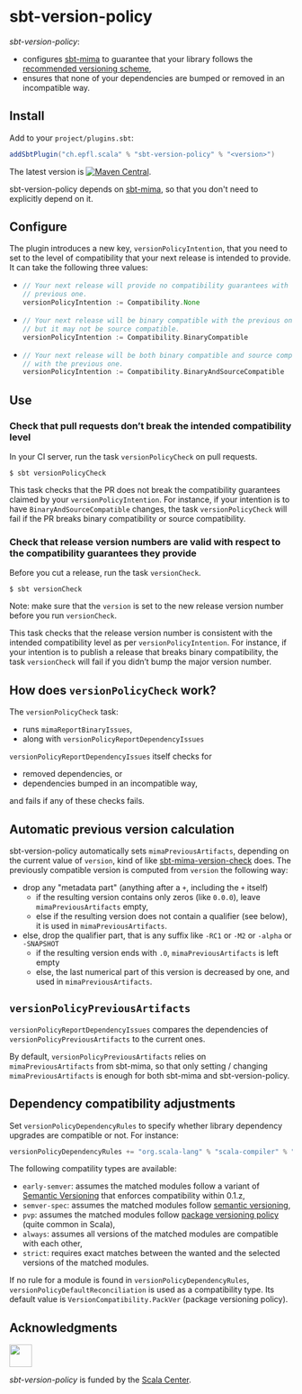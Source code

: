 # sbt-version-policy

*sbt-version-policy*:
- configures [sbt-mima](https://github.com/lightbend/mima) to guarantee that your library
  follows the [recommended versioning scheme],
- ensures that none of your dependencies are bumped or removed in an incompatible way.

## Install

Add to your `project/plugins.sbt`:

```scala
addSbtPlugin("ch.epfl.scala" % "sbt-version-policy" % "<version>")
```

The latest version is [![Maven Central](https://img.shields.io/maven-central/v/ch.epfl.scala/sbt-version-policy-dummy_2.12.svg)](https://maven-badges.herokuapp.com/maven-central/ch.epfl.scala/sbt-version-policy-dummy_2.12).

sbt-version-policy depends on [sbt-mima](https://github.com/lightbend/mima), so that you don't need to explicitly
depend on it.

## Configure

The plugin introduces a new key, `versionPolicyIntention`, that you need
to set to the level of compatibility that your next release is intended
to provide. It can take the following three values:

- ~~~ scala
  // Your next release will provide no compatibility guarantees with the
  // previous one.
  versionPolicyIntention := Compatibility.None
  ~~~
- ~~~ scala
  // Your next release will be binary compatible with the previous one,
  // but it may not be source compatible.
  versionPolicyIntention := Compatibility.BinaryCompatible
  ~~~
- ~~~ scala
  // Your next release will be both binary compatible and source compatible
  // with the previous one.
  versionPolicyIntention := Compatibility.BinaryAndSourceCompatible
  ~~~

## Use

### Check that pull requests don’t break the intended compatibility level

In your CI server, run the task `versionPolicyCheck` on pull requests.

~~~
$ sbt versionPolicyCheck
~~~

This task checks that the PR does not break the compatibility guarantees
claimed by your `versionPolicyIntention`. For instance, if your intention
is to have `BinaryAndSourceCompatible` changes, the task
`versionPolicyCheck` will fail if the PR breaks binary compatibility
or source compatibility.

### Check that release version numbers are valid with respect to the compatibility guarantees they provide

Before you cut a release, run the task `versionCheck`.

~~~
$ sbt versionCheck
~~~

Note: make sure that the `version` is set to the new release version
number before you run `versionCheck`.

This task checks that the release version number is consistent with the
intended compatibility level as per `versionPolicyIntention`. For instance,
if your intention is to publish a release that breaks binary compatibility,
the task `versionCheck` will fail if you didn’t bump the major version
number.

## How does `versionPolicyCheck` work?

The `versionPolicyCheck` task:
- runs `mimaReportBinaryIssues`,
- along with `versionPolicyReportDependencyIssues`

`versionPolicyReportDependencyIssues` itself checks for
- removed dependencies, or
- dependencies bumped in an incompatible way,

and fails if any of these checks fails.

## Automatic previous version calculation

sbt-version-policy automatically sets `mimaPreviousArtifacts`, depending on the current value of `version`, kind of like
[sbt-mima-version-check](https://github.com/ChristopherDavenport/sbt-mima-version-check) does.
The previously compatible version is computed from `version` the following way:
- drop any "metadata part" (anything after a `+`, including the `+` itself)
  - if the resulting version contains only zeros (like `0.0.0`), leave `mimaPreviousArtifacts` empty,
  - else if the resulting version does not contain a qualifier (see below), it is used in `mimaPreviousArtifacts`.
- else, drop the qualifier part, that is any suffix like `-RC1` or `-M2` or `-alpha` or `-SNAPSHOT`
  - if the resulting version ends with `.0`, `mimaPreviousArtifacts` is left empty
  - else, the last numerical part of this version is decreased by one, and used in `mimaPreviousArtifacts`.

## `versionPolicyPreviousArtifacts`

`versionPolicyReportDependencyIssues` compares the dependencies of `versionPolicyPreviousArtifacts` to the current ones.

By default, `versionPolicyPreviousArtifacts` relies on `mimaPreviousArtifacts` from sbt-mima, so that only setting / changing `mimaPreviousArtifacts` is enough for both sbt-mima and sbt-version-policy.

## Dependency compatibility adjustments

Set `versionPolicyDependencyRules` to specify whether library dependency upgrades are compatible or not. For instance:

```scala
versionPolicyDependencyRules += "org.scala-lang" % "scala-compiler" % "strict"
```

The following compatility types are available:
- `early-semver`: assumes the matched modules follow a variant of [Semantic Versioning](https://semver.org) that enforces compatibility within 0.1.z,
- `semver-spec`: assumes the matched modules follow [semantic versioning](https://semver.org),
- `pvp`: assumes the matched modules follow [package versioning policy](https://pvp.haskell.org) (quite common in Scala),
- `always`: assumes all versions of the matched modules are compatible with each other,
- `strict`: requires exact matches between the wanted and the selected versions of the matched modules.

If no rule for a module is found in `versionPolicyDependencyRules`, `versionPolicyDefaultReconciliation` is used
as a compatibility type. Its default value is `VersionCompatibility.PackVer` (package versioning policy).

## Acknowledgments

<img src="https://scala.epfl.ch/resources/img/scala-center-swirl.png" width="40px" />

*sbt-version-policy* is funded by the [Scala Center](https://scala.epfl.ch).

[recommended versioning scheme]: https://docs.scala-lang.org/overviews/core/binary-compatibility-for-library-authors.html#recommended-versioning-scheme
